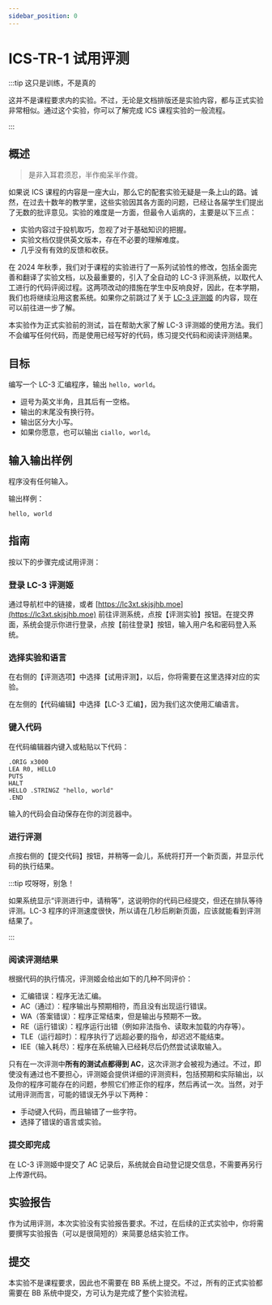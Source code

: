```yaml
---
sidebar_position: 0
---
```


# ICS-TR-1 试用评测

:::tip 这只是训练，不是真的

这并不是课程要求内的实验。不过，无论是文档排版还是实验内容，都与正式实验非常相似。通过这个实验，你可以了解完成 ICS 课程实验的一般流程。

:::

## 概述

> 是非入耳君须忍，半作痴呆半作聋。

如果说 ICS 课程的内容是一座大山，那么它的配套实验无疑是一条上山的路。诚然，在过去十数年的教学里，这些实验因其各方面的问题，已经让各届学生们提出了无数的批评意见。实验的难度是一方面，但最令人诟病的，主要是以下三点：

- 实验内容过于投机取巧，忽视了对于基础知识的把握。
- 实验文档仅提供英文版本，存在不必要的理解难度。
- 几乎没有有效的反馈和收获。

在 2024 年秋季，我们对于课程的实验进行了一系列试验性的修改，包括全面完善和翻译了实验文档，以及最重要的，引入了全自动的 LC-3 评测系统，以取代人工进行的代码评阅过程。这两项改动的措施在学生中反响良好，因此，在本学期，我们也将继续沿用这套系统。如果你之前跳过了关于 [LC-3 评测姬](/docs/lc3xt) 的内容，现在可以前往进一步了解。

本实验作为正式实验前的测试，旨在帮助大家了解 LC-3 评测姬的使用方法。我们不会编写任何代码，而是使用已经写好的代码，练习提交代码和阅读评测结果。

## 目标

编写一个 LC-3 汇编程序，输出 `hello, world`。

- 逗号为英文半角，且其后有一空格。
- 输出的末尾没有换行符。
- 输出区分大小写。
- 如果你愿意，也可以输出 `ciallo, world`。

## 输入输出样例

程序没有任何输入。

输出样例：

```
hello, world
```

## 指南

按以下的步骤完成试用评测：

### 登录 LC-3 评测姬

通过导航栏中的链接，或者 [https://lc3xt.skjsjhb.moe](https://lc3xt.skjsjhb.moe) 前往评测系统，点按【评测实验】按钮。在提交界面，系统会提示你进行登录，点按【前往登录】按钮，输入用户名和密码登入系统。

### 选择实验和语言

在右侧的【评测选项】中选择【试用评测】，以后，你将需要在这里选择对应的实验。

在左侧的【代码编辑】中选择【LC-3 汇编】，因为我们这次使用汇编语言。

### 键入代码

在代码编辑器内键入或粘贴以下代码：

```
.ORIG x3000
LEA R0, HELLO
PUTS
HALT
HELLO .STRINGZ "hello, world"
.END
```

输入的代码会自动保存在你的浏览器中。

### 进行评测

点按右侧的【提交代码】按钮，并稍等一会儿，系统将打开一个新页面，并显示代码的执行结果。

:::tip 哎呀呀，别急！

如果系统显示“评测进行中，请稍等”，这说明你的代码已经提交，但还在排队等待评测。LC-3 程序的评测速度很快，所以请在几秒后刷新页面，应该就能看到评测结果了。

:::

### 阅读评测结果

根据代码的执行情况，评测姬会给出如下的几种不同评价：

- 汇编错误：程序无法汇编。
- AC（通过）：程序输出与预期相符，而且没有出现运行错误。
- WA（答案错误）：程序正常结束，但是输出与预期不一致。
- RE（运行错误）：程序运行出错（例如非法指令、读取未加载的内存等）。
- TLE（运行超时）：程序执行了远超必要的指令，却迟迟不能结束。
- IEE（输入耗尽）：程序在系统输入已经耗尽后仍然尝试读取输入。

只有在一次评测中**所有的测试点都得到 AC**，这次评测才会被视为通过。不过，即使没有通过也不要担心，评测姬会提供详细的评测资料，包括预期和实际输出，以及你的程序可能存在的问题，参照它们修正你的程序，然后再试一次。当然，对于试用评测而言，可能的错误无外乎以下两种：

- 手动键入代码，而且输错了一些字符。
- 选择了错误的语言或实验。

### 提交即完成

在 LC-3 评测姬中提交了 AC 记录后，系统就会自动登记提交信息，不需要再另行上传源代码。

## 实验报告

作为试用评测，本次实验没有实验报告要求。不过，在后续的正式实验中，你将需要撰写实验报告（可以是很简短的）来简要总结实验工作。

## 提交

本实验不是课程要求，因此也不需要在 BB 系统上提交。不过，所有的正式实验都需要在 BB 系统中提交，方可认为是完成了整个实验流程。
